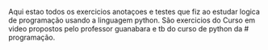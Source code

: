 Aqui estao todos os exercicios anotaçoes e testes que fiz ao estudar logica de programação usando a linguagem python.
São exercicios do Curso em video propostos pelo professor guanabara e tb do curso de python da # programação.
